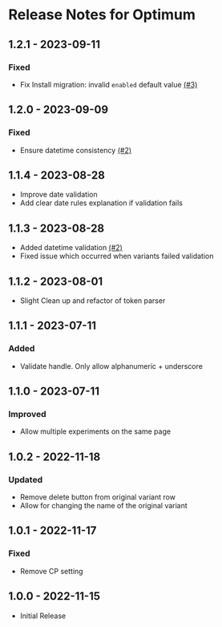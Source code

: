 # Release Notes for Optimum

## 1.2.1 - 2023-09-11
### Fixed
- Fix Install migration: invalid `enabled` default value [(#3)](https://github.com/matfish2/craft-optimum/issues/3)

## 1.2.0 - 2023-09-09
### Fixed
-  Ensure datetime consistency [(#2)](https://github.com/matfish2/craft-optimum/issues/2#issuecomment-1711444522)

## 1.1.4 - 2023-08-28
- Improve date validation
- Add clear date rules explanation if validation fails

## 1.1.3 - 2023-08-28
- Added datetime validation [(#2)](https://github.com/matfish2/craft-optimum/issues/2)
- Fixed issue which occurred when variants failed validation

## 1.1.2 - 2023-08-01
- Slight Clean up and refactor of token parser

## 1.1.1 - 2023-07-11
### Added
- Validate handle. Only allow alphanumeric + underscore

## 1.1.0 - 2023-07-11
### Improved
- Allow multiple experiments on the same page

## 1.0.2 - 2022-11-18
### Updated
- Remove delete button from original variant row
- Allow for changing the name of the original variant 

## 1.0.1 - 2022-11-17
### Fixed
- Remove CP setting

## 1.0.0 - 2022-11-15
- Initial Release